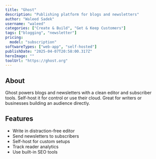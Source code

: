 ```yaml
---
title: "Ghost"
description: "Publishing platform for blogs and newsletters"
author: "Waleed Sadek"
username: "waleed"
categories: ["Create & Build", "Get & Keep Customers"]
tags: ["blogging", "newsletter"]
pricing:
  model: "subscription"
softwareTypes: ["web-app", "self-hosted"]
publishDate: "2025-04-07T20:58:00.317Z"
heroImage: ""
toolUrl: "https://ghost.org"
---
```

## About
Ghost powers blogs and newsletters with a clean editor and subscriber tools. Self-host it for control or use their cloud. Great for writers or businesses building an audience directly.

## Features
- Write in distraction-free editor
- Send newsletters to subscribers
- Self-host for custom setups
- Track reader analytics
- Use built-in SEO tools